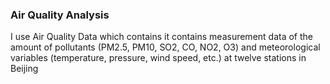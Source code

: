 ### Air Quality Analysis
I use Air Quality Data which contains it contains measurement data of the amount of pollutants (PM2.5, PM10, SO2, CO, NO2, O3) and meteorological variables 
(temperature, pressure, wind speed, etc.) at twelve stations in Beijing
